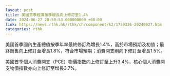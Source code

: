 ```yaml
---
layout: post
title: 美國首季經濟按季增長向上修訂至1.4%
date: 2024-06-27 20:59:53.000000000 +08:00
link: https://news.rthk.hk/rthk/ch/component/k2/1759336-20240627.htm
categories: rthk
---
```


美國首季國內生產總值按季年率最終修訂為增長1.4%，高於市場預期及初值；最終銷售向上修訂至增長1.8%，符合市場預期；消費開支則向下修訂至增長1.5%。

美國首季個人消費開支（PCE）物價指數向上修訂至上升3.4%，核心個人消費開支物價指數亦向上修訂至增長3.7%。
